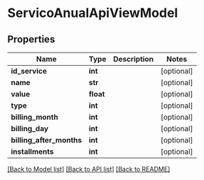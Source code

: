 # ServicoAnualApiViewModel

## Properties
Name | Type | Description | Notes
------------ | ------------- | ------------- | -------------
**id_service** | **int** |  | [optional] 
**name** | **str** |  | [optional] 
**value** | **float** |  | [optional] 
**type** | **int** |  | [optional] 
**billing_month** | **int** |  | [optional] 
**billing_day** | **int** |  | [optional] 
**billing_after_months** | **int** |  | [optional] 
**installments** | **int** |  | [optional] 

[[Back to Model list]](../README.md#documentation-for-models) [[Back to API list]](../README.md#documentation-for-api-endpoints) [[Back to README]](../README.md)

